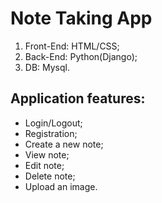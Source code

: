 <h1>Note Taking App</h1>

1.  Front-End: HTML/CSS;
2.  Back-End: Python(Django);
3.  DB: Mysql.

<h2> Application features: </h2>

- Login/Logout;
- Registration;
- Create a new note;
- View note;
- Edit note;
- Delete note;
- Upload an image.
